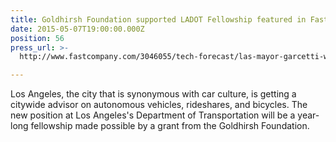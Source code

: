 ```yaml
---
title: Goldhirsh Foundation supported LADOT Fellowship featured in Fast Company
date: 2015-05-07T19:00:00.000Z
position: 56
press_url: >-
  http://www.fastcompany.com/3046055/tech-forecast/las-mayor-garcetti-were-hiring-a-ride-share-and-autonomous-car-advisor

---
```




Los Angeles, the city that is synonymous with car culture, is getting a citywide advisor on autonomous vehicles, rideshares, and bicycles. The new position at Los Angeles's Department of Transportation will be a year-long fellowship made possible by a grant from the Goldhirsh Foundation.

